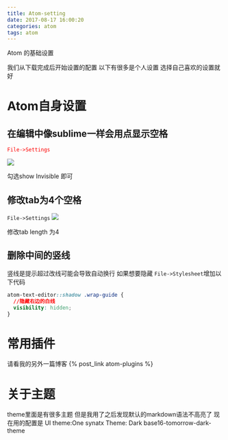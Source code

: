 ```yaml
---
title: Atom-setting
date: 2017-08-17 16:00:20
categories: atom
tags: atom
---
```

Atom 的基础设置
<!--more-->
我们从下载完成后开始设置的配置
以下有很多是个人设置 选择自己喜欢的设置就好
# Atom自身设置
## 在编辑中像sublime一样会用点显示空格
<font color= "red">`File->Settings`</font>

![](http://ou7k0sem6.bkt.clouddn.com/showinvisible.png)

勾选show Invisible 即可

## 修改tab为4个空格
`File->Settings`
![](http://ou7k0sem6.bkt.clouddn.com/tab.png)

修改tab length 为4

## 删除中间的竖线
竖线是提示超过改线可能会导致自动换行 如果想要隐藏
`File->Stylesheet`增加以下代码
``` css
atom-text-editor::shadow .wrap-guide {
  //隐藏右边的白线
  visibility: hidden;
}
```
# 常用插件
请看我的另外一篇博客  {% post_link atom-plugins %}
# 关于主题
theme里面是有很多主题 但是我用了之后发现默认的markdown语法不高亮了 现在用的配置是 UI theme:One synatx Theme: Dark base16-tomorrow-dark-theme
